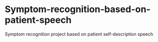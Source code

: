 # Symptom-recognition-based-on-patient-speech
Symptom recognition project based on patient self-description speech
